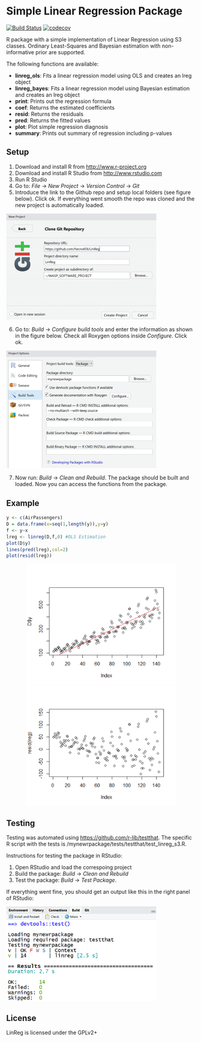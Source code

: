 # Simple Linear Regression Package
[![Build Status](https://travis-ci.org/hecro459/LinReg.svg?branch=master)](https://travis-ci.org/hecro459/LinReg)
[![codecov](https://codecov.io/gh/hecro459/LinReg)](https://codecov.io/gh/hecro459/LinReg) 

R package with a simple implementation of Linear Regression using S3 classes. Ordinary Least-Squares and Bayesian estimation with non-informative prior are supported. 

The following functions are available:
* **linreg_ols**:  Fits a linear regression model using OLS and creates an lreg object
* **linreg_bayes**:  Fits a linear regression model using Bayesian estimation and creates an lreg object
* **print**:   Prints out the regression formula
* **coef**:    Returns the estimated coefficients
* **resid**:   Returns the residuals
* **pred**:    Returns the fitted values
* **plot**:    Plot simple regression diagnosis
* **summary**: Prints out summary of regression including p-values

## Setup
1. Download and install R from <http://www.r-project.org>
2. Download and install R Studio from <http://www.rstudio.com>
3. Run R Studio
4. Go to: *File* -> *New Project* -> *Version Control* -> *Git*
5. Introduce the link to the Github repo and setup local folders (see figure below). Click ok. If everything went smooth the repo was cloned and the new project is automatically loaded.

<p align="left">
   <img src="https://raw.githubusercontent.com/hecro459/LinReg/master/setup01.png" width="400">

6. Go to: *Build* -> *Configure build tools* and  enter the information as shown in the figure below. Check all Roxygen options inside *Configure*. Click ok.

<p align="left">
   <img src="https://raw.githubusercontent.com/hecro459/LinReg/master/setup02.png" width="400">
   
7. Now run: *Build* -> *Clean and Rebuild*. The package should be built and loaded. Now you can access the functions from the package. 

## Example
```r
y <- c(AirPassengers)
D = data.frame(x=seq(1,length(y)),y=y)
f <- y~x
lreg <- linreg(D,f,0) #OLS Estimation
plot(D$y)
lines(pred(lreg),col=2)
plot(resid(lreg))
```
<p align="center">
    <img src="https://raw.githubusercontent.com/hecro459/LinReg/master/predplot.png", width="400">
   <img src="https://raw.githubusercontent.com/hecro459/LinReg/master/resplot.png", width="400">
</p> 

## Testing
Testing was automated using <https://github.com/r-lib/testthat>. 
The specific R script with the tests is /mynewrpackage/tests/testthat/test_linreg_s3.R. 

Instructions for testing the package in RStudio:
1. Open RStudio and load the correspoing project
2. Build the package: *Build* -> *Clean and Rebuild*
3. Test the package: *Build* -> *Test Package*. 

If everything went fine, you should get an output like this in the right panel of RStudio:

<p align="left">
   <img src="https://raw.githubusercontent.com/hecro459/LinReg/master/test.png" width="400">





## License
LinReg is licensed under the GPLv2+
